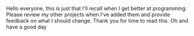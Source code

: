 Hello everyone, this is just that I'll recall when I get better at programming. Please review my other projects when I've added them and provide feedback on what I 
should change. Thank you for time to read this. Oh and have a good day
